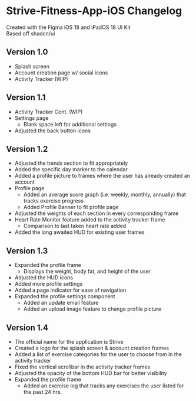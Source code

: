 # Strive-Fitness-App-iOS Changelog
Created with the Figma iOS 18 and iPadOS 18 UI Kit
<br>
Based off shadcn/ui

## Version 1.0
  - Splash screen
  - Account creation page w/ social icons
  - Activity Tracker (WIP)
## Version 1.1
  - Activity Tracker Cont. (WIP)
  - Settings page
      - Blank space left for additional settings
  - Adjusted the back button icons
## Version 1.2 
  - Adjusted the trends section to fit appropriately
  - Added the specific day marker to the calendar
  - Added a profile picture to frames where the user has already created an account
  - Profile page
      - Added an average score graph (i.e. weekly, monthly, annually) that tracks exercise progress
      - Added Profile Banner to fit profile page
  -   Adjusted the weights of each section in every corresponding frame
  -   Heart Rate Monitor feature added to the activity tracker frame
      - Comparison to last taken heart rate added
  -   Added the long awaited HUD for existing user frames
## Version 1.3 
  - Expanded the profile frame
      - Displays the weight, body fat, and height of the user
  - Adjusted the HUD icons
  - Added more profile settings
  - Added a page indicator for ease of navigation
  - Expanded the profile settings component
      - Added an update email feature
      - Added an upload image feature to change profile picture
## Version 1.4
  - The official name for the application is Strive
  - Created a logo for the splash screen & account creation frames
  - Added a list of exercise categories for the user to choose from in the activity tracker
  - Fixed the vertical scrollbar in the activity tracker frames
  - Adjusted the opacity of the bottom HUD bar for better visibility
  - Expanded the profile frame
      - Added an exercise log that tracks any exercises the user listed for the past 24 hrs.
